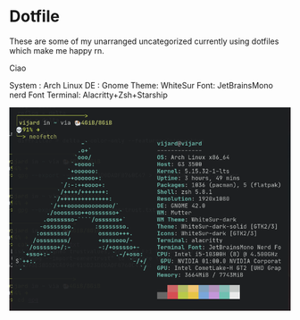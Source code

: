 # Dotfile

These are some of my unarranged uncategorized currently using dotfiles which make me happy rn.

Ciao

System : Arch Linux
DE : Gnome
Theme: WhiteSur
Font: JetBrainsMono nerd Font
Terminal: Alacritty+Zsh+Starship

![screenshot](./neofetch.png)
